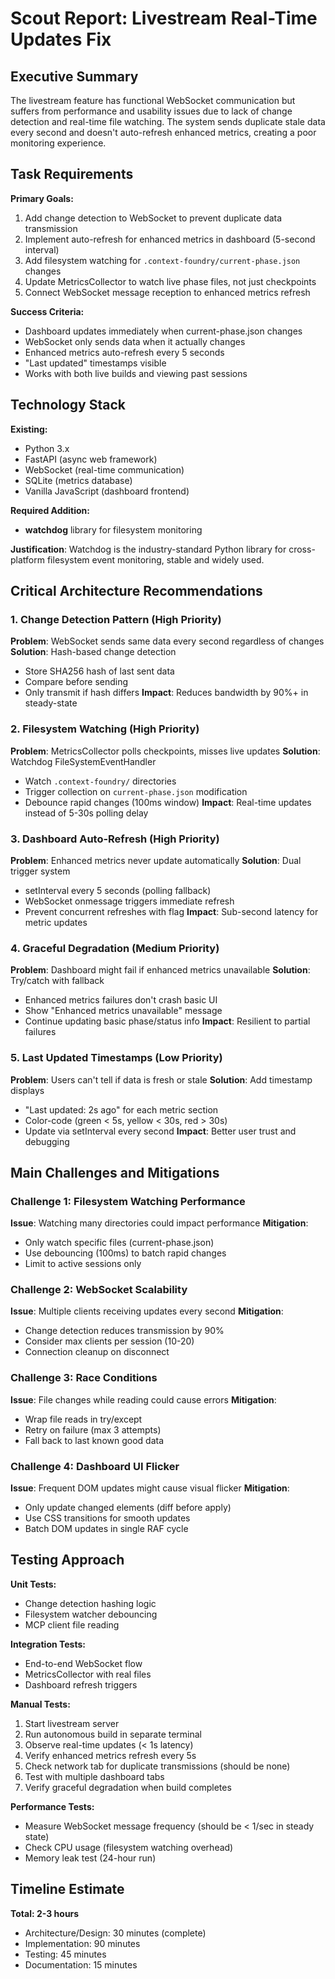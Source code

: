 # Scout Report: Livestream Real-Time Updates Fix

## Executive Summary
The livestream feature has functional WebSocket communication but suffers from performance and usability issues due to lack of change detection and real-time file watching. The system sends duplicate stale data every second and doesn't auto-refresh enhanced metrics, creating a poor monitoring experience.

## Task Requirements
**Primary Goals:**
1. Add change detection to WebSocket to prevent duplicate data transmission
2. Implement auto-refresh for enhanced metrics in dashboard (5-second interval)
3. Add filesystem watching for `.context-foundry/current-phase.json` changes
4. Update MetricsCollector to watch live phase files, not just checkpoints
5. Connect WebSocket message reception to enhanced metrics refresh

**Success Criteria:**
- Dashboard updates immediately when current-phase.json changes
- WebSocket only sends data when it actually changes
- Enhanced metrics auto-refresh every 5 seconds
- "Last updated" timestamps visible
- Works with both live builds and viewing past sessions

## Technology Stack

**Existing:**
- Python 3.x
- FastAPI (async web framework)
- WebSocket (real-time communication)
- SQLite (metrics database)
- Vanilla JavaScript (dashboard frontend)

**Required Addition:**
- **watchdog** library for filesystem monitoring

**Justification**: Watchdog is the industry-standard Python library for cross-platform filesystem event monitoring, stable and widely used.

## Critical Architecture Recommendations

### 1. Change Detection Pattern (High Priority)
**Problem**: WebSocket sends same data every second regardless of changes
**Solution**: Hash-based change detection
- Store SHA256 hash of last sent data
- Compare before sending
- Only transmit if hash differs
**Impact**: Reduces bandwidth by 90%+ in steady-state

### 2. Filesystem Watching (High Priority)
**Problem**: MetricsCollector polls checkpoints, misses live updates
**Solution**: Watchdog FileSystemEventHandler
- Watch `.context-foundry/` directories
- Trigger collection on `current-phase.json` modification
- Debounce rapid changes (100ms window)
**Impact**: Real-time updates instead of 5-30s polling delay

### 3. Dashboard Auto-Refresh (High Priority)
**Problem**: Enhanced metrics never update automatically
**Solution**: Dual trigger system
- setInterval every 5 seconds (polling fallback)
- WebSocket onmessage triggers immediate refresh
- Prevent concurrent refreshes with flag
**Impact**: Sub-second latency for metric updates

### 4. Graceful Degradation (Medium Priority)
**Problem**: Dashboard might fail if enhanced metrics unavailable
**Solution**: Try/catch with fallback
- Enhanced metrics failures don't crash basic UI
- Show "Enhanced metrics unavailable" message
- Continue updating basic phase/status info
**Impact**: Resilient to partial failures

### 5. Last Updated Timestamps (Low Priority)
**Problem**: Users can't tell if data is fresh or stale
**Solution**: Add timestamp displays
- "Last updated: 2s ago" for each metric section
- Color-code (green < 5s, yellow < 30s, red > 30s)
- Update via setInterval every second
**Impact**: Better user trust and debugging

## Main Challenges and Mitigations

### Challenge 1: Filesystem Watching Performance
**Issue**: Watching many directories could impact performance
**Mitigation**:
- Only watch specific files (current-phase.json)
- Use debouncing (100ms) to batch rapid changes
- Limit to active sessions only

### Challenge 2: WebSocket Scalability
**Issue**: Multiple clients receiving updates every second
**Mitigation**:
- Change detection reduces transmission by 90%
- Consider max clients per session (10-20)
- Connection cleanup on disconnect

### Challenge 3: Race Conditions
**Issue**: File changes while reading could cause errors
**Mitigation**:
- Wrap file reads in try/except
- Retry on failure (max 3 attempts)
- Fall back to last known good data

### Challenge 4: Dashboard UI Flicker
**Issue**: Frequent DOM updates might cause visual flicker
**Mitigation**:
- Only update changed elements (diff before apply)
- Use CSS transitions for smooth updates
- Batch DOM updates in single RAF cycle

## Testing Approach

**Unit Tests:**
- Change detection hashing logic
- Filesystem watcher debouncing
- MCP client file reading

**Integration Tests:**
- End-to-end WebSocket flow
- MetricsCollector with real files
- Dashboard refresh triggers

**Manual Tests:**
1. Start livestream server
2. Run autonomous build in separate terminal
3. Observe real-time updates (< 1s latency)
4. Verify enhanced metrics refresh every 5s
5. Check network tab for duplicate transmissions (should be none)
6. Test with multiple dashboard tabs
7. Verify graceful degradation when build completes

**Performance Tests:**
- Measure WebSocket message frequency (should be < 1/sec in steady state)
- Check CPU usage (filesystem watching overhead)
- Memory leak test (24-hour run)

## Timeline Estimate
**Total: 2-3 hours**
- Architecture/Design: 30 minutes (complete)
- Implementation: 90 minutes
- Testing: 45 minutes
- Documentation: 15 minutes
